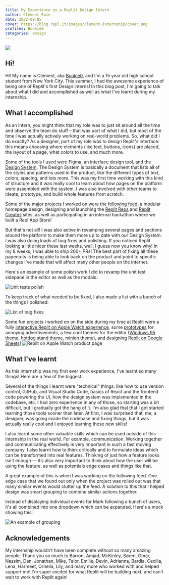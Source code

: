 ```yaml
---
title: My Experience as a Replit Design Intern
author: Clément Roze
date: 2022-08-05
cover: https://blog.repl.it/images/clement-internship/cover.png
profiles: Bookie0
categories: design
---
```



![](https://blog.repl.it/images/clement-internship/cover.png)

## Hi!

Hi! My name is Clément, aka [Bookie0](https://bookie0.repl.co/), and I'm a 15 year old high school student from New York City. This summer, I had the awesome experience of being one of Replit's first Design interns! In this blog post, I'm going to talk about what I did and accomplished as well as what I've learnt during my internship.

## What I accomplished

As an intern, you might think that my role was to just sit around all the time and observe the team do stuff – that was part of what I did, but most of the time I was actually actively working on real-world problems. So, what did I do exactly? As a designer, part of my role was to design Replit's interface: this means choosing where elements (like text, buttons, icons) are placed, the layout of a page, what colors to use, and much more. 

Some of the tools I used were Figma, an interface design tool, and the [Design System](https://blog.replit.com/rui-tokens). The Design System is basically a document that lists all of the styles and patterns used in the product, like the different types of text, colors, spacing, and lots more. This was my first time working with this kind of structure and it was really cool to learn about how pages on the platform were assembled with the system. I was also involved with other teams to ideate, prototype, and build whole features from scratch. 

Some of the major projects I worked on were the [following feed](https://blog.replit.com/replit-famous), a modular homepage design, designing and launching the [Replit Reps](https://replit-reps.replit-community.repl.co/) and [Replit Creates](https://creates.replit.com/) sites, as well as participating in an internal hackathon where we built a Repl App Store!

But that's not all! I was also active in revamping several pages and sections around the platform to make them more up to date with our Design System. I was also doing loads of bug fixes and polishing. If you noticed Replit looking a little nicer these last weeks, well, I guess now you know why! In my 8 weeks, I was able to ship 200+ PRs! The best part of fixing all these papercuts is being able to look back on the product and point to specific changes I've made that will affect many other people on the internet. 

Here's an example of some polish work I did to revamp the unit test sidepane in the editor as well as the modals:

![Unit tests polish](https://blog.replit.com/images/clement-internship/tests.png)

To keep track of what needed to be fixed, I also made a list with a bunch of the things I polished:

![List of bug fixes](https://blog.replit.com/images/clement-internship/list.png)



Some fun projects I worked on on the side during my time at Replit were a fully [interactive Replit on Apple Watch experience](https://www.figma.com/proto/3SFT9XBzCG9VX8sIqi4Vhm/Replit-on-Watch-(wtf%3F!%3F!)?node-id=2%3A11&scaling=contain&page-id=0%3A1&starting-point-node-id=2%3A2&show-proto-sidebar=1&hide-ui=1), some [prototypes](https://www.figma.com/file/nBm2IxivGK13srT7pBCHhA/Replit-but-evil-%3D) for annoying advertisements, a few cool themes for the editor ([Windows 95 theme](https://www.figma.com/proto/aKI0sMKpHy7mlR6lStC9zO/an-interesting-theme...?node-id=2%3A4364&scaling=min-zoom&page-id=0%3A1&starting-point-node-id=2%3A4364&show-proto-sidebar=1&hide-ui=1), [hotdog stand theme](https://www.figma.com/proto/aKI0sMKpHy7mlR6lStC9zO/an-interesting-theme...?node-id=25%3A2096&scaling=min-zoom&page-id=0%3A1&starting-point-node-id=25%3A2096&hide-ui=1), [minion theme](https://www.figma.com/file/l2RkbrSjk3WlJMKy57HUh1/Minion-theme?node-id=2%3A10094)), and designing [Replit on Google Sheets](https://docs.google.com/spreadsheets/d/1ewP7EI99tcnppz3vXjVW9pfDn9uS0mg7A4Jk8OjXpZM/edit?usp=sharing)!
![Replit on Apple Watch product page](https://blog.replit.com/images/clement-internship/watch.png)

## What I've learnt

As this internship was my first ever work experience, I've learnt so many things! Here are a few of the biggest.

Several of the things I learnt were "technical" things: like how to use version control, GitHub, and Visual Studio Code, basics of React and the frontend code powering the UI, how the design system was implemented in the codebase, etc. I had zero experience in any of those, so starting was a bit difficult, but I gradually got the hang of it. I'm also glad that that I got started learning those tools sooner than later. At first, I was surprised that, me, a designer, was going inside the codebase and fixing things, but it was actually really cool and I enjoyed learning these new skills!

I also learnt some other valuable skills which can be used outside of this internship in the real world. For example, communication. Working together and communicating effectively is very important in such a fast moving company. I also learnt how to think critically and to formulate ideas which can be transformed into real features. Thinking of just how a feature looks isn't enough — it’s also very important to think about how the user will be using the feature, as well as potentials edge cases and things like that.

A great example of this is when I was working on the following feed. One edge case that we found out only when the project was rolled out was that many similar events would clutter up the feed. A solution to this that I helped design was smart grouping to combine similar actions together. 

Instead of displaying individual events for Mark following a bunch of users, it's all combined into one dropdown which can be expanded. Here's a mock showing this:

![An example of grouping](https://blog.replit.com/images/clement-internship/grouping.png)

## Acknowledgements

My internship wouldn’t have been complete without so many amazing people. Thank you so much to Barron, Amjad, McKinley, Søren, Omar, Nassim, Dan, Jonathan, Mike, Talor, Emilie, Devin, Adrianna, Bardia, Cecilia, Lena, Harmeet, Ornella, Lily, and many more who worked with and helped support me! I'm super excited for what Replit will be building next, and can't wait to work with Replit again!